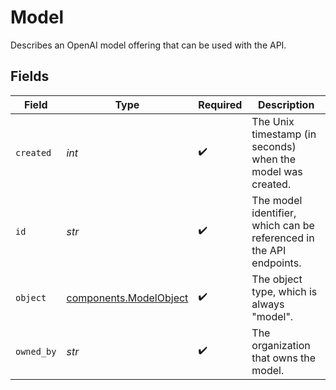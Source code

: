 # Model

Describes an OpenAI model offering that can be used with the API.


## Fields

| Field                                                               | Type                                                                | Required                                                            | Description                                                         |
| ------------------------------------------------------------------- | ------------------------------------------------------------------- | ------------------------------------------------------------------- | ------------------------------------------------------------------- |
| `created`                                                           | *int*                                                               | :heavy_check_mark:                                                  | The Unix timestamp (in seconds) when the model was created.         |
| `id`                                                                | *str*                                                               | :heavy_check_mark:                                                  | The model identifier, which can be referenced in the API endpoints. |
| `object`                                                            | [components.ModelObject](../../models/shared/modelobject.md)        | :heavy_check_mark:                                                  | The object type, which is always "model".                           |
| `owned_by`                                                          | *str*                                                               | :heavy_check_mark:                                                  | The organization that owns the model.                               |